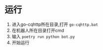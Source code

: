 # 运行
1. 进入go-cqhttp所在目录,打开 `go-cqhttp.bat`
2. 在机器人所在目录打开cmd
3. 输入 `poetry run python bot.py`
4. 开始运行
